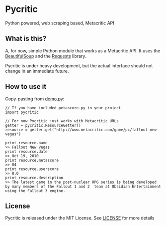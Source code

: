 Pycritic
=========
Python powered, web scraping based, Metacritic API

What is this?
-------------
A, for now, simple Python module that works as a Metacritic API. It uses the [BeautifulSoup][bs] and the [Requests][requests] library.

Pycritic is under heavy development, but the actual interface should not change in an immediate future.

How to use it
-------------
Copy-pasting from [demo.py](pycritic/demo.py):
    
    // If you have included petascore.py in your project
    import pycritic

    // For now Pycritic just works with Metacritic URLs
    getter = pycritic.ResourceGetter()
    resource = getter.get("http://www.metacritic.com/game/pc/fallout-new-vegas")

    print resource.name
    >> Fallout New Vegas
    print resource.date
    >> Oct 19, 2010
    print resource.metascore
    >> 84
    print resource.userscore
    >> 8.0
    print resource.description
    >> The latest game in the post-nuclear RPG series is being developed by many members of the Fallout 1 and 2  team at Obsidian Entertainment using the Fallout 3 engine.

License
-------
Pycritic is released under the MIT License. See [LICENSE](pycritic/LICENSE) for more details

[requests]: http://docs.python-requests.org/en/latest/index.html
[bs]: http://www.crummy.com/software/BeautifulSoup/

